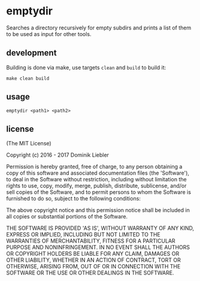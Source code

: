 # emptydir

Searches a directory recursively for empty subdirs and prints a list of them to be used as input for other tools.

## development

Building is done via make, use targets `clean` and `build` to build it:

```
make clean build
```

## usage

```
emptydir <path1> <path2>
```

## license

(The MIT License)

Copyright (c) 2016 - 2017 Dominik Liebler

Permission is hereby granted, free of charge, to any person obtaining a copy of this software and associated documentation files (the 'Software'), to deal in the Software without restriction, including without limitation the rights to use, copy, modify, merge, publish, distribute, sublicense, and/or sell copies of the Software, and to permit persons to whom the Software is furnished to do so, subject to the following conditions:

The above copyright notice and this permission notice shall be included in all copies or substantial portions of the Software.

THE SOFTWARE IS PROVIDED 'AS IS', WITHOUT WARRANTY OF ANY KIND, EXPRESS OR IMPLIED, INCLUDING BUT NOT LIMITED TO THE WARRANTIES OF MERCHANTABILITY, FITNESS FOR A PARTICULAR PURPOSE AND NONINFRINGEMENT. IN NO EVENT SHALL THE AUTHORS OR COPYRIGHT HOLDERS BE LIABLE FOR ANY CLAIM, DAMAGES OR OTHER LIABILITY, WHETHER IN AN ACTION OF CONTRACT, TORT OR OTHERWISE, ARISING FROM, OUT OF OR IN CONNECTION WITH THE SOFTWARE OR THE USE OR OTHER DEALINGS IN THE SOFTWARE.
